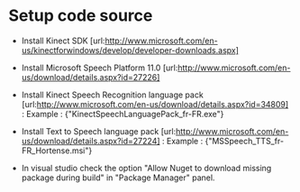 Setup code source
=================

- Install Kinect SDK [url:http://www.microsoft.com/en-us/kinectforwindows/develop/developer-downloads.aspx]
- Install Microsoft Speech Platform 11.0 [url:http://www.microsoft.com/en-us/download/details.aspx?id=27226]
- Install Kinect Speech Recognition language pack [url:http://www.microsoft.com/en-us/download/details.aspx?id=34809]
: Example : {"KinectSpeechLanguagePack_fr-FR.exe"}

- Install Text to Speech language pack [url:http://www.microsoft.com/en-us/download/details.aspx?id=27224]
: Example : {"MSSpeech_TTS_fr-FR_Hortense.msi"}

- In visual studio check the option "Allow Nuget to download missing package during build" in "Package Manager" panel.

